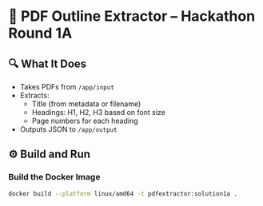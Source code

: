 # 🧠 PDF Outline Extractor – Hackathon Round 1A

## 🔍 What It Does
- Takes PDFs from `/app/input`
- Extracts:
  - Title (from metadata or filename)
  - Headings: H1, H2, H3 based on font size
  - Page numbers for each heading
- Outputs JSON to `/app/output`

## ⚙️ Build and Run

### Build the Docker Image
```bash
docker build --platform linux/amd64 -t pdfextractor:solution1a .
